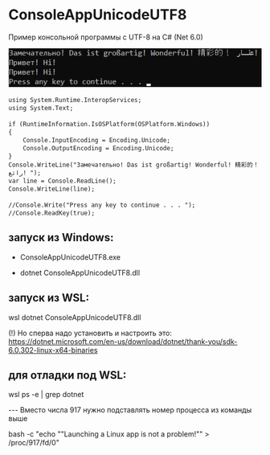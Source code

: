 # ConsoleAppUnicodeUTF8
Пример консольной программы с UTF-8 на C# (Net 6.0)

![srcreenshot](screenshot.png)

```
using System.Runtime.InteropServices;
using System.Text;

if (RuntimeInformation.IsOSPlatform(OSPlatform.Windows))
{
    Console.InputEncoding = Encoding.Unicode;
    Console.OutputEncoding = Encoding.Unicode;
}
Console.WriteLine("Замечательно! Das ist großartig! Wonderful! 精彩的！ رائع! ");
var line = Console.ReadLine();
Console.WriteLine(line);

//Console.Write("Press any key to continue . . . ");
//Console.ReadKey(true);

```
## запуск из Windows:
* ConsoleAppUnicodeUTF8.exe

* dotnet ConsoleAppUnicodeUTF8.dll

## запуск из WSL:
wsl dotnet ConsoleAppUnicodeUTF8.dll

(!) Но сперва надо установить и настроить это: https://dotnet.microsoft.com/en-us/download/dotnet/thank-you/sdk-6.0.302-linux-x64-binaries

## для отладки под WSL:

wsl ps -e  | grep dotnet

  --- Вместо числа 917 нужно подставлять номер процесса из команды выше

bash -c "echo ""Launching a Linux app is not a problem!"" > /proc/917/fd/0"
